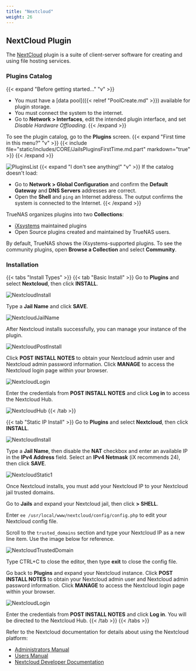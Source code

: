 ```yaml
---
title: "Nextcloud"
weight: 26
---
```


## NextCloud Plugin

The [NextCloud](https://nextcloud.com/) plugin is a suite of client-server software for creating and using file hosting services. 

### Plugins Catalog

{{< expand "Before getting started..." "v" >}}
* You must have a [data pool]({{< relref "PoolCreate.md" >}}) available for plugin storage.
* You must connect the system to the internet.
* Go to **Network > Interfaces**, edit the intended plugin interface, and set *Disable Hardware Offloading*.
{{< /expand >}}

To see the plugin catalog, go to the **Plugins** screen.
{{< expand "First time in this menu?" "v" >}}
{{< include file="static/includes/CORE/JailsPluginsFirstTime.md.part" markdown="true" >}}
{{< /expand >}}

![PluginsList](/images/CORE/12.0/PluginsList.png "Plugins Catalog")
{{< expand "I don't see anything!" "v" >}}
If the catalog doesn't load:
* Go to **Network > Global Configuration** and confirm the **Default Gateway** and **DNS Servers** addresses are correct.
* Open the **Shell** and `ping` an Internet address. 
The output confirms the system is connected to the Internet.
{{< /expand >}}

TrueNAS organizes plugins into two **Collections**:

* [iXsystems](https://www.ixsystems.com/) maintained plugins
* Open Source plugins created and maintained by TrueNAS users.

By default, TrueNAS shows the iXsystems-supported plugins.
To see the community plugins, open **Browse a Collection** and select **Community**.

### Installation

{{< tabs "Install Types" >}}
{{< tab "Basic Install" >}}
Go to **Plugins** and select **Nextcloud**, then click **INSTALL**.

![NextcloudInstall](/images/CORE/12.0/SolutionsIntegrationsNextcloudInstall.png "Nextcloud Install")

Type a **Jail Name** and click **SAVE**.

![NextcloudJailName](/images/CORE/12.0/SolutionsIntegrationsNextcloudJailName.png "Nextcloud Jail Name")

After Nextcloud installs successfully, you can manage your instance of the plugin.  

![NextcloudPostInstall](/images/CORE/12.0/SolutionsIntegrationsNextcloudPostInstall.png "Nextcloud Post Install")

Click **POST INSTALL NOTES** to obtain your Nextcloud admin user and  Nextcloud admin password information. 
Click **MANAGE** to access the Nextcloud login page within your browser.

![NextcloudLogin](/images/CORE/12.0/SolutionsIntegrationsNextcloudLogin.png "Nextcloud Login")

Enter the credentials from **POST INSTALL NOTES** and click **Log in** to access the Nextcloud Hub.

![NextcloudHub](/images/CORE/12.0/SolutionsIntegrationsNextcloudLogin.png "Nextcloud Hub")
{{< /tab >}}

{{< tab "Static IP Install" >}}
Go to **Plugins** and select **Nextcloud**, then click **INSTALL**.

![NextcloudInstall](/images/CORE/12.0/SolutionsIntegrationsNextcloudInstall.png "Nextcloud Install")

Type a **Jail Name**, then disable the **NAT** checkbox and enter an available IP in the **IPv4 Address** field. 
Select an **IPv4 Netmask** (iX recommends 24), then click **SAVE**.

![NextcloudStatic1](/images/CORE/NextcloudStatic1.png "Nextcloud Static Setup")

Once Nextcloud installs, you must add your Nextcloud IP to your Nextcloud jail trusted domains.

Go to **Jails** and expand your Nextcloud jail, then click **> SHELL**.

Enter `ee /usr/local/www/nextcloud/config/config.php` to edit your Nextcloud config file.

Scroll to the `trusted_domains` section and type your Nextcloud IP as a new line item. Use the image below for reference.

![NextcloudTrustedDomain](/images/CORE/NextcloudTrustedDomain.png "Nextcloud Add Trusted Domain")

Type <kdb>CTRL+C</kdb> to close the editor, then type **exit** to close the config file.

Go back to **Plugins** and expand your Nextcloud instance. 
Click **POST INSTALL NOTES** to obtain your Nextcloud admin user and Nextcloud admin password information. Click **MANAGE** to access the Nextcloud login page within your browser.

![NextcloudLogin](/images/CORE/12.0/SolutionsIntegrationsNextcloudLogin.png "Nextcloud Login")

Enter the credentials from **POST INSTALL NOTES** and click **Log in**.  You will be directed to the Nextcloud Hub.
{{< /tab >}}
{{< /tabs >}}

Refer to the Nextcloud documentation for details about using the Nextcloud platform:

* [Administrators Manual](https://docs.nextcloud.com/server/latest/admin_manual/)
* [Users Manual](https://docs.nextcloud.com/server/latest/user_manual/en/)
* [Nextcloud Developer Documentation](https://docs.nextcloud.com/server/latest/developer_manual/)
